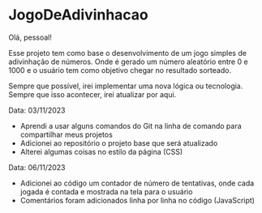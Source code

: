 # JogoDeAdivinhacao

Olá, pessoal!

Esse projeto tem como base o desenvolvimento de um jogo simples de adivinhação de números. Onde é gerado um número aleatório entre 0 e 1000 e o usuário tem como objetivo chegar no resultado sorteado.

Sempre que possível, irei implementar uma nova lógica ou tecnologia. Sempre que isso acontecer, irei atualizar por aqui.


Data: 03/11/2023

- Aprendi a usar alguns comandos do Git na linha de comando para compartilhar meus projetos
- Adicionei ao repositório o projeto base que será atualizado
- Alterei algumas coisas no estilo da página (CSS)

Data: 06/11/2023

- Adicionei ao código um contador de número de tentativas, onde cada jogada é contada e mostrada na tela para o usuário
- Comentários foram adicionados linha por linha no código (JavaScript)
